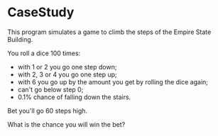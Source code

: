 # CaseStudy
This program simulates a game to climb the steps of the Empire State Building.

You roll a dice 100 times:

- with 1 or 2 you go one step down;
- with 2, 3 or 4 you go one step up;
- with 6 you go up by the amount you get by rolling the dice again;
- can't go below step 0;
- 0.1% chance of falling down the stairs.

Bet you'll go 60 steps high.

What is the chance you will win the bet?
